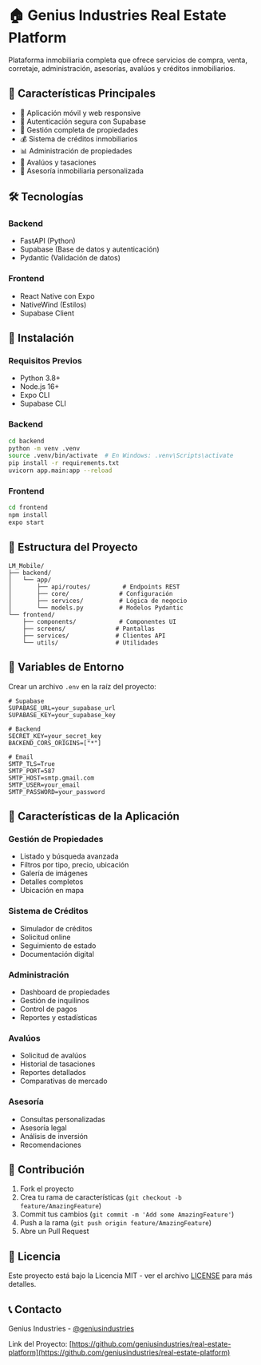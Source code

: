 # 🏠 Genius Industries Real Estate Platform

Plataforma inmobiliaria completa que ofrece servicios de compra, venta, corretaje, administración, asesorías, avalúos y créditos inmobiliarios.

## 🌟 Características Principales

- 📱 Aplicación móvil y web responsive
- 🔐 Autenticación segura con Supabase
- 🏢 Gestión completa de propiedades
- 💰 Sistema de créditos inmobiliarios
- 📊 Administración de propiedades
- 📝 Avalúos y tasaciones
- 👥 Asesoría inmobiliaria personalizada

## 🛠️ Tecnologías

### Backend
- FastAPI (Python)
- Supabase (Base de datos y autenticación)
- Pydantic (Validación de datos)

### Frontend
- React Native con Expo
- NativeWind (Estilos)
- Supabase Client

## 🚀 Instalación

### Requisitos Previos
- Python 3.8+
- Node.js 16+
- Expo CLI
- Supabase CLI

### Backend
```bash
cd backend
python -m venv .venv
source .venv/bin/activate  # En Windows: .venv\Scripts\activate
pip install -r requirements.txt
uvicorn app.main:app --reload
```

### Frontend
```bash
cd frontend
npm install
expo start
```

## 📁 Estructura del Proyecto

```
LM_Mobile/
├── backend/
│   └── app/
│       ├── api/routes/         # Endpoints REST
│       ├── core/              # Configuración
│       ├── services/          # Lógica de negocio
│       └── models.py          # Modelos Pydantic
└── frontend/
    ├── components/            # Componentes UI
    ├── screens/              # Pantallas
    ├── services/             # Clientes API
    └── utils/                # Utilidades
```

## 🔐 Variables de Entorno

Crear un archivo `.env` en la raíz del proyecto:

```env
# Supabase
SUPABASE_URL=your_supabase_url
SUPABASE_KEY=your_supabase_key

# Backend
SECRET_KEY=your_secret_key
BACKEND_CORS_ORIGINS=["*"]

# Email
SMTP_TLS=True
SMTP_PORT=587
SMTP_HOST=smtp.gmail.com
SMTP_USER=your_email
SMTP_PASSWORD=your_password
```

## 📱 Características de la Aplicación

### Gestión de Propiedades
- Listado y búsqueda avanzada
- Filtros por tipo, precio, ubicación
- Galería de imágenes
- Detalles completos
- Ubicación en mapa

### Sistema de Créditos
- Simulador de créditos
- Solicitud online
- Seguimiento de estado
- Documentación digital

### Administración
- Dashboard de propiedades
- Gestión de inquilinos
- Control de pagos
- Reportes y estadísticas

### Avalúos
- Solicitud de avalúos
- Historial de tasaciones
- Reportes detallados
- Comparativas de mercado

### Asesoría
- Consultas personalizadas
- Asesoría legal
- Análisis de inversión
- Recomendaciones

## 🤝 Contribución

1. Fork el proyecto
2. Crea tu rama de características (`git checkout -b feature/AmazingFeature`)
3. Commit tus cambios (`git commit -m 'Add some AmazingFeature'`)
4. Push a la rama (`git push origin feature/AmazingFeature`)
5. Abre un Pull Request

## 📄 Licencia

Este proyecto está bajo la Licencia MIT - ver el archivo [LICENSE](LICENSE) para más detalles.

## 📞 Contacto

Genius Industries - [@geniusindustries](https://twitter.com/geniusindustries)

Link del Proyecto: [https://github.com/geniusindustries/real-estate-platform](https://github.com/geniusindustries/real-estate-platform)
